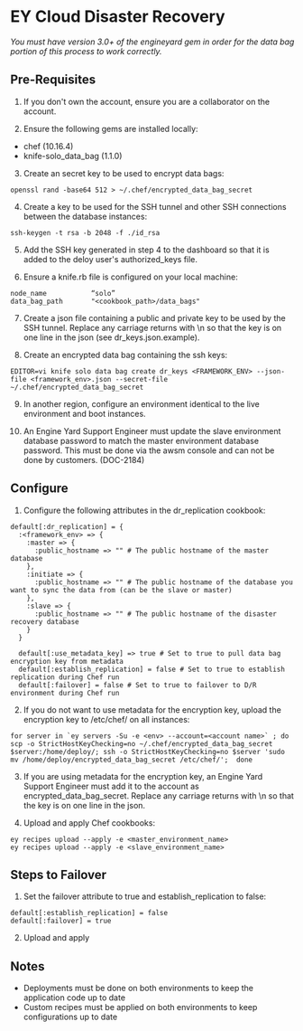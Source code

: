 EY Cloud Disaster Recovery
==========================

*You must have version 3.0+ of the engineyard gem in order for the data bag portion of this process to work correctly.*

Pre-Requisites
-------------------
1) If you don't own the account, ensure you are a collaborator on the account.

2) Ensure the following gems are installed locally:

* chef (10.16.4)
* knife-solo_data_bag (1.1.0)

3) Create an secret key to be used to encrypt data bags:

```
openssl rand -base64 512 > ~/.chef/encrypted_data_bag_secret
```

4) Create a key to be used for the SSH tunnel and other SSH connections between the database instances:

```
ssh-keygen -t rsa -b 2048 -f ./id_rsa
```

5) Add the SSH key generated in step 4 to the dashboard so that it is added to the deloy user's authorized_keys file.

6) Ensure a knife.rb file is configured on your local machine:

```
node_name           “solo”
data_bag_path       "<cookbook_path>/data_bags"
```

7) Create a json file containing a public and private key to be used by the SSH tunnel. Replace any carriage returns with \n so that the key is on one line in the json (see dr_keys.json.example).

8) Create an encrypted data bag containing the ssh keys:

```
EDITOR=vi knife solo data bag create dr_keys <FRAMEWORK_ENV> --json-file <framework_env>.json --secret-file ~/.chef/encrypted_data_bag_secret
```

9) In another region, configure an environment identical to the live environment and boot instances.

10) An Engine Yard Support Engineer must update the slave environment database password to match the master environment database password.  This must be done via the awsm console and can not be done by customers. (DOC-2184)

Configure
---------
1) Configure the following attributes in the dr_replication cookbook:

```
default[:dr_replication] = {
  :<framework_env> => {
    :master => {
      :public_hostname => "" # The public hostname of the master database
    },
    :initiate => {
      :public_hostname => "" # The public hostname of the database you want to sync the data from (can be the slave or master)
    },
    :slave => {
      :public_hostname => "" # The public hostname of the disaster recovery database
    }
  }

  default[:use_metadata_key] => true # Set to true to pull data bag encryption key from metadata
  default[:establish_replication] = false # Set to true to establish replication during Chef run
  default[:failover] = false # Set to true to failover to D/R environment during Chef run
```

2) If you do not want to use metadata for the encryption key, upload the encryption key to /etc/chef/ on all instances:

```
for server in `ey servers -Su -e <env> --account=<account name>` ; do scp -o StrictHostKeyChecking=no ~/.chef/encrypted_data_bag_secret $server:/home/deploy/; ssh -o StrictHostKeyChecking=no $server 'sudo mv /home/deploy/encrypted_data_bag_secret /etc/chef/';  done
```

3) If you are using metadata for the encryption key, an Engine Yard Support Engineer must add it to the account as encrypted_data_bag_secret.  Replace any carriage returns with \n so that the key is on one line in the json.

4) Upload and apply Chef cookbooks:

```
ey recipes upload --apply -e <master_environment_name>
ey recipes upload --apply -e <slave_environment_name>
```

Steps to Failover
-----------------
1) Set the failover attribute to true and establish_replication to false:

```
default[:establish_replication] = false
default[:failover] = true
```

2) Upload and apply

Notes
-----
* Deployments must be done on both environments to keep the application code up to date
* Custom recipes must be applied on both environments to keep configurations up to date
